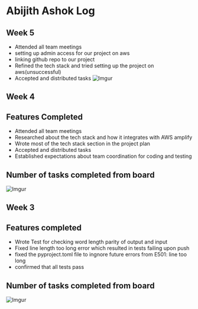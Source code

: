 # Abijith Ashok Log
## Week 5
- Attended all team meetings
- setting up admin access for our project on aws
- linking github repo to our project
- Refined the tech stack and tried setting up the project on aws(unsuccessful)
- Accepted and distributed tasks
![Imgur](https://imgur.com/4a9AxI0.png)

## Week 4
## Features Completed
- Attended all team meetings
- Researched about the tech stack and how it integrates with AWS amplify
- Wrote most of the tech stack section in the project plan
- Accepted and distributed tasks
- Established expectations about team coordination for coding and testing
## Number of tasks completed from board
![Imgur](https://imgur.com/wcJCbUB.png)

## Week 3
## Features completed

- Wrote Test for checking word length parity of output and input
- Fixed line length too long error which resulted in tests failing upon push
- fixed the pyproject.toml file to ingnore future errors from E501: line too long
- confirmed that all tests pass

## Number of tasks completed from board
![Imgur](https://imgur.com/BtmMEM0.png)

